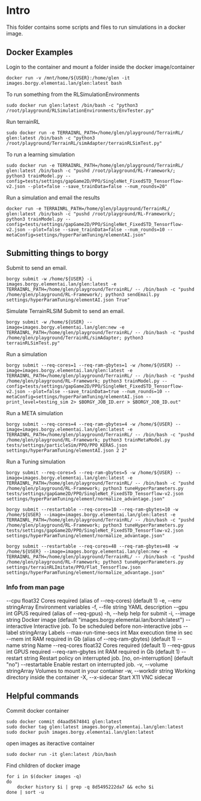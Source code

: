 
# Intro

This folder contains some scripts and files to run simulations in a docker image.

## Docker Examples

Login to the container and mount a folder inside the docker image/container
```
docker run -v /mnt/home/${USER}:/home/glen -it images.borgy.elementai.lan/glen:latest bash
```

To run something from the RLSimulationEnvironments

```
sudo docker run glen:latest /bin/bash -c "python3 /root/playground/RLSimulationEnvironments/EnvTester.py"
```

Run terrainRL
```
sudo docker run -e TERRAINRL_PATH=/home/glen/playground/TerrainRL/ glen:latest /bin/bash -c "python3 /root/playground/TerrainRL/simAdapter/terrainRLSimTest.py"
```

To run a learning simulation

```
sudo docker run -e TERRAINRL_PATH=/home/glen/playground/TerrainRL/ glen:latest /bin/bash -c "pushd /root/playground/RL-Framework/; python3 trainModel.py --config=tests/settings/gapGame2D/PPO/SingleNet_FixedSTD_Tensorflow-v2.json --plot=false --save_trainData=false --num_rounds=20"
```

Run a simulation and email the results
```
docker run -e TERRAINRL_PATH=/home/glen/playground/TerrainRL/ glen:latest /bin/bash -c "pushd /root/playground/RL-Framework/; python3 trainModel.py --config=tests/settings/gapGame2D/PPO/SingleNet_FixedSTD_Tensorflow-v2.json --plot=false --save_trainData=false --num_rounds=10 --metaConfig=settings/hyperParamTuning/elementAI.json"
```
## Submitting things to borgy

Submit to send an email.  
```
borgy submit -w /home/${USER} -i images.borgy.elementai.lan/glen:latest -e TERRAINRL_PATH=/home/glen/playground/TerrainRL/ -- /bin/bash -c "pushd /home/glen/playground/RL-Framework/; python3 sendEmail.py settings/hyperParamTuning/elementAI.json True"
```

Simulate TerrainRLSIM
Submit to send an email.  
```
borgy submit -w /home/${USER} --image=images.borgy.elementai.lan/glen:new -e TERRAINRL_PATH=/home/glen/playground/TerrainRL/ -- /bin/bash -c "pushd /home/glen/playground/TerrainRL/simAdapter; python3 terrainRLSimTest.py"
```

Run a simulation  
```
borgy submit --req-cores=1 --req-ram-gbytes=1 -w /home/${USER} --image=images.borgy.elementai.lan/glen:latest -e TERRAINRL_PATH=/home/glen/playground/TerrainRL/ -- /bin/bash -c "pushd /home/glen/playground/RL-Framework; python3 trainModel.py --config=tests/settings/gapGame2D/PPO/SingleNet_FixedSTD_Tensorflow-v2.json --plot=false --save_trainData=true --num_rounds=10 --metaConfig=settings/hyperParamTuning/elementAI.json --print_level=testing_sim 2> $BORGY_JOB_ID.err > $BORGY_JOB_ID.out"
```

Run a META simulation  
```
borgy submit --req-cores=4 --req-ram-gbytes=4 -w /home/${USER} --image=images.borgy.elementai.lan/glen:latest -e TERRAINRL_PATH=/home/glen/playground/TerrainRL/ -- /bin/bash -c "pushd /home/glen/playground/RL-Framework; python3 trainMetaModel.py tests/settings/particleSim/PPO/PPO_KERAS.json settings/hyperParamTuning/elementAI.json 2 2"
```

Run a Tuning simulation  
```
borgy submit --req-cores=5 --req-ram-gbytes=5 -w /home/${USER} --image=images.borgy.elementai.lan/glen:latest -e TERRAINRL_PATH=/home/glen/playground/TerrainRL/ -- /bin/bash -c "pushd /home/glen/playground/RL-Framework; python3 tuneHyperParameters.py tests/settings/gapGame2D/PPO/SingleNet_FixedSTD_Tensorflow-v2.json settings/hyperParamTuning/element/normalize_advantage.json"
```

```
borgy submit --restartable --req-cores=10 --req-ram-gbytes=10 -w /home/${USER} --image=images.borgy.elementai.lan/glen:latest -e TERRAINRL_PATH=/home/glen/playground/TerrainRL/ -- /bin/bash -c "pushd /home/glen/playground/RL-Framework; python3 tuneHyperParameters.py tests/settings/gapGame2D/PPO/SingleNet_FixedSTD_Tensorflow-v2.json settings/hyperParamTuning/element/normalize_advantage.json"
```

```
borgy submit --restartable --req-cores=48 --req-ram-gbytes=48 -w /home/${USER} --image=images.borgy.elementai.lan/glen:new -e TERRAINRL_PATH=/home/glen/playground/TerrainRL/ -- /bin/bash -c "pushd /home/glen/playground/RL-Framework; python3 tuneHyperParameters.py settings/terrainRLImitate/PPO/Flat_Tensorflow.json settings/hyperParamTuning/element/normalize_advantage.json"
```

### Info from man page

--cpu float32             Cores required (alias of --req-cores) (default 1)
  -e, --env stringArray         Environment variables
  -f, --file string             YAML description
      --gpu int                 GPUS required (alias of --req-gpus)
  -h, --help                    help for submit
  -i, --image string            Docker image (default "images.borgy.elementai.lan/borsh:latest")
      --interactive             Interactive job. To be scheduled before non-interactive jobs
      --label stringArray       Labels
      --max-run-time-secs int   Max execution time in sec
      --mem int                 RAM required in Gb (alias of --req-ram-gbytes) (default 1)
      --name string             Name
      --req-cores float32       Cores required (default 1)
      --req-gpus int            GPUS required
      --req-ram-gbytes int      RAM required in Gb (default 1)
      --restart string          Restart policy on interrupted job. [no, on-interruption] (default "no")
      --restartable             Enable restart on interrupted job.
  -v, --volume stringArray      Volumes to mount in your container
  -w, --workdir string          Working directory inside the container
  -X, --x-sidecar               Start X11 VNC sidecar

## Helpful commands

Commit docker container
```
sudo docker commit d4aad5674841 glen:latest
sudo docker tag glen:latest images.borgy.elementai.lan/glen:latest
sudo docker push images.borgy.elementai.lan/glen:latest
```

open images as iteractive container
```
sudo docker run -it glen:latest /bin/bash
```

Find children of docker image
```
for i in $(docker images -q)
do
    docker history $i | grep -q 8d5495222da7 && echo $i
done | sort -u
```